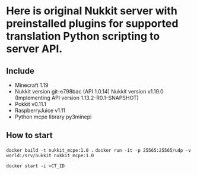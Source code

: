# Here is original Nukkit server with preinstalled plugins for supported translation Python scripting to server API.

## Include
- Minecraft 1.19
- Nukkit version git-e798bac (API 1.0.14) Nukkit version v1.19.0 (Implementing API version 1.13.2-R0.1-SNAPSHOT)
- Pokkit v0.11.1
- RaspberryJuice v1.11
- Python mcpe library py3minepi

## How to start
`docker build -t nukkit_mcpe:1.0 .`
`docker run -it -p 25565:25565/udp -v world:/srv/nukkit nukkit_mcpe:1.0`

`docker start -i <CT_ID`
